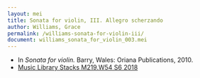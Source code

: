 ```yaml
---
layout: mei
title: Sonata for violin, III. Allegro scherzando
author: Williams, Grace
permalink: /williams-sonata-for-violin-iii/
document: williams_sonata_for_violin_003.mei
---
```


- In *Sonata for violin.* Barry, Wales: Oriana Publications, 2010.
- <a href="https://tufts.primo.exlibrisgroup.com/permalink/01TUN_INST/1kc9gia/alma991018207549803851" target="_blank"> Music Library Stacks M219.W54 S6 2018</a>
